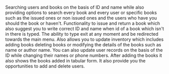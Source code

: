 Searching users and books on the basis of ID and name while also providing options to search every book and every user or specific books such as the issued ones or non issued ones and the users who have you should the book or haven't. 
Functionality to issue and return a book which also suggest you to write correct ID and name when id of a book which isn't in there is typed.
The ability to type exit at any moment and be redirected towards the main menu.
Also allows you to update inventory which includes adding books deleting books or modifying the details of the books such as name or author name.
You can also update user records on the basis of the ID while changing their names or phone numbers.
After adding the books it also shows the books added in tabular form.
It also provide you the opportunities to add and delete users.
